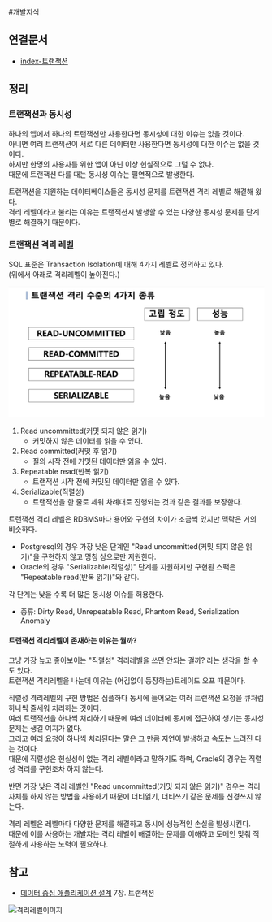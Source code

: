 #개발지식 

## 연결문서
- [index-트랜잭션](../index-트랜잭션.md)
## 정리
### 트랜잭션과 동시성
하나의 앱에서 하나의 트랜잭션만 사용한다면 동시성에 대한 이슈는 없을 것이다.  
아니면 여러 트랜잭션이 서로 다른 데이터만 사용한다면 동시성에 대한 이슈는 없을 것이다.  
하지만 한명의 사용자를 위한 앱이 아닌 이상 현실적으로 그럴 수 없다.  
때문에 트랜잭션 다룰 때는 동시성 이슈는 필연적으로 발생한다.  

트랜잭션을 지원하는 데이터베이스들은 동시성 문제를 트랜잭션 격리 레벨로 해결해 왔다.  
격리 레벨이라고 불리는 이유는 트랜잭션시 발생할 수 있는 다양한 동시성 문제를 단계별로 해결하기 때문이다. 

### 트랜잭션 격리 레벨

SQL 표준은 Transaction Isolation에 대해 4가지 레벨로 정의하고 있다.  
(위에서 아래로 격리레벨이 높아진다.) 

![격리레벨이미지](images/격리레벨.png)

1. Read uncommitted(커밋 되지 않은 읽기)
	- 커밋하지 않은 데이터를 읽을 수 있다.
2. Read committed(커밋 후 읽기)
	- 질의 시작 전에 커밋된 데이터만 읽을 수 있다.
3. Repeatable read(반복 읽기)
	- 트랜잭션 시작 전에 커밋된 데이터만 읽을 수 있다.
4. Serializable(직렬성)
	- 트랜잭션을 한 줄로 세워 차례대로 진행되는 것과 같은 결과를 보장한다.


트랜잭션 격리 레벨은 RDBMS마다 용어와 구현의 차이가 조금씩 있지만 맥락은 거의 비슷하다.  
- Postgresql의 경우 가장 낮은 단계인 "Read uncommitted(커밋 되지 않은 읽기)"을 구현하지 않고 명칭 상으로만 지원한다.  
- Oracle의 경우 "Serializable(직렬성)" 단계를 지원하지만 구현된 스팩은 "Repeatable read(반복 읽기)"와 같다.  

각 단계는 낮을 수록 더 많은 동시성 이슈를 허용한다.
- 종류: Dirty Read, Unrepeatable Read, Phantom Read, Serialization Anomaly

#### 트랜잭션 격리레벨이 존재하는 이유는 뭘까?
그냥 가장 높고 좋아보이는 "직렬성" 격리레벨을 쓰면 안되는 걸까? 라는 생각을 할 수도 있다.  
트랜잭션 격리레벨을 나눈데 이유는 (어김없이 등장하는)트레이드 오프 때문이다.  

직렬성 격리레벨의 구현 방법은 심플하다 동시에 들어오는 여러 트랜잭션 요청을 큐처럼 하나씩 줄세워 처리하는 것이다.  
여러 트랜잭션을 하나씩 처리하기 때문에 여러 데이터에 동시에 접근하여 생기는 동시성 문제는 생길 여지가 없다.  
그리고 여러 요청이 하나씩 처리된다는 말은 그 만큼 지연이 발생하고 속도는 느려진 다는 것이다.  
때문에 직렬성은 현실성이 없는 격리 레벨이라고 말하기도 하며, Oracle의 경우는  직렬성 격리를 구현조차 하지 않는다.  

반면 가장 낮은 격리 레벨인 "Read uncommitted(커밋 되지 않은 읽기)" 경우는 격리 자체를 하지 않는 방법을 사용하기 때문에 
더티읽기, 더티쓰기 같은 문제를 신경쓰지 않는다.  

격리 레벨은 레벨마다 다양한 문제를 해결하고 동시에 성능적인 손실을 발생시킨다.  
때문에 이를 사용하는 개발자는 격리 레벨이 해결하는 문제를 이해하고 도메인 맞춰 적절하게 사용하는 노력이 필요하다.  

## 참고
- [데이터 중심 애플리케이션 설계](https://www.yes24.com/Product/Goods/59566585) 7장. 트랜잭션

![격리레벨이미지](https://blog.kakaocdn.net/dn/bWB3iK/btssk06AJuz/a8zGuALrRGJJmIAsOGBcK0/img.png)